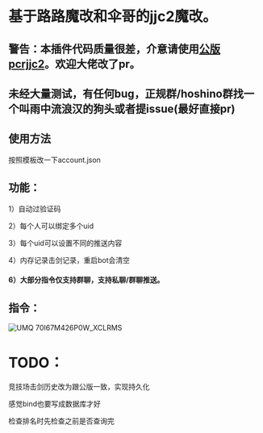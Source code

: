 # 基于路路魔改和伞哥的jjc2魔改。

## 警告：本插件代码质量很差，介意请使用[公版pcrjjc2](https://github.com/cc004/pcrjjc2)。欢迎大佬改了pr。

## 未经大量测试，有任何bug，正规群/hoshino群找一个叫雨中流浪汉的狗头或者提issue(最好直接pr)

## 使用方法

按照模板改一下account.json

## 功能：

 1）自动过验证码 

 2）每个人可以绑定多个uid

 3）每个uid可以设置不同的推送内容

 4）内存记录击剑记录，重启bot会清空

####  6）大部分指令仅支持群聊，支持私聊/群聊推送。

## 指令：

![UMQ 70I67M426P0W_XCLRMS](https://user-images.githubusercontent.com/98363578/196014053-031c86b9-ddb5-4389-99ee-183d8dafa749.PNG)

# TODO：

竞技场击剑历史改为跟公版一致，实现持久化

感觉bind也要写成数据库才好

检查排名时先检查之前是否查询完

